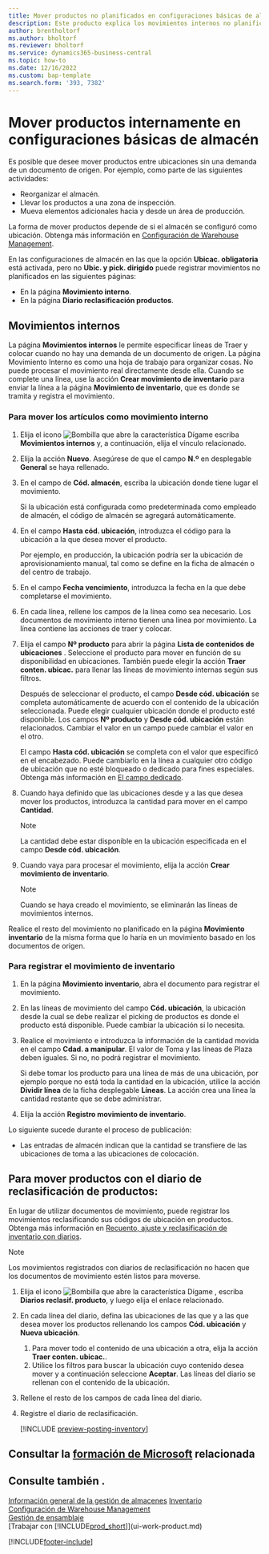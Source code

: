 ```yaml
---
title: Mover productos no planificados en configuraciones básicas de almacén
description: Este producto explica los movimientos internos no planificados entre ubicaciones sin una demanda de un documento de origen.
author: brentholtorf
ms.author: bholtorf
ms.reviewer: bholtorf
ms.service: dynamics365-business-central
ms.topic: how-to
ms.date: 12/16/2022
ms.custom: bap-template
ms.search.form: '393, 7382'
---
```

# <a name="move-items-internally-in-basic-warehouse-configurations" />Mover productos internamente en configuraciones básicas de almacén

Es posible que desee mover productos entre ubicaciones sin una demanda de un documento de origen. Por ejemplo, como parte de las siguientes actividades:

* Reorganizar el almacén.
* Llevar los productos a una zona de inspección.
* Mueva elementos adicionales hacia y desde un área de producción. 

La forma de mover productos depende de si el almacén se configuró como ubicación. Obtenga más información en [Configuración de Warehouse Management](warehouse-setup-warehouse.md).

En las configuraciones de almacén en las que la opción **Ubicac. obligatoria** está activada, pero no **Ubic. y pick. dirigido** puede registrar movimientos no planificados en las siguientes páginas:  

* En la página **Movimiento interno**.
* En la página **Diario reclasificación productos**.  

## <a name="internal-movements" />Movimientos internos

La página **Movimientos internos** le permite especificar líneas de Traer y colocar cuando no hay una demanda de un documento de origen. La página Movimiento Interno es como una hoja de trabajo para organizar cosas. No puede procesar el movimiento real directamente desde ella. Cuando se complete una línea, use la acción **Crear movimiento de inventario** para enviar la línea a la página **Movimiento de inventario**, que es donde se tramita y registra el movimiento.

### <a name="to-move-items-as-an-internal-movement" />Para mover los artículos como movimiento interno

1. Elija el icono ![Bombilla que abre la característica Dígame](media/ui-search/search_small.png "Dígame qué desea hacer") escriba **Movimientos internos** y, a continuación, elija el vínculo relacionado.  
2. Elija la acción **Nuevo**. Asegúrese de que el campo **N.º** en desplegable **General** se haya rellenado.
3. En el campo de **Cód. almacén**, escriba la ubicación donde tiene lugar el movimiento.  

    Si la ubicación está configurada como predeterminada como empleado de almacén, el código de almacén se agregará automáticamente.  
4. En el campo **Hasta cód. ubicación**, introduzca el código para la ubicación a la que desea mover el producto.

    Por ejemplo, en producción, la ubicación podría ser la ubicación de aprovisionamiento manual, tal como se define en la ficha de almacén o del centro de trabajo.  
5. En el campo **Fecha vencimiento**, introduzca la fecha en la que debe completarse el movimiento.  
6. En cada línea, rellene los campos de la línea como sea necesario. Los documentos de movimiento interno tienen una línea por movimiento. La línea contiene las acciones de traer y colocar.
7. Elija el campo **Nº producto** para abrir la página **Lista de contenidos de ubicaciones** . Seleccione el producto para mover en función de su disponibilidad en ubicaciones. También puede elegir la acción **Traer conten. ubicac.** para llenar las líneas de movimiento internas según sus filtros.  

    Después de seleccionar el producto, el campo **Desde cód. ubicación** se completa automáticamente de acuerdo con el contenido de la ubicación seleccionada. Puede elegir cualquier ubicación donde el producto esté disponible. Los campos **Nº producto** y **Desde cód. ubicación** están relacionados. Cambiar el valor en un campo puede cambiar el valor en el otro.  

    El campo **Hasta cód. ubicación** se completa con el valor que especificó en el encabezado. Puede cambiarlo en la línea a cualquier otro código de ubicación que no esté bloqueado o dedicado para fines especiales. Obtenga más información en [El campo dedicado](warehouse-how-to-create-individual-bins.md#the-dedicated-field).  

8. Cuando haya definido que las ubicaciones desde y a las que desea mover los productos, introduzca la cantidad para mover en el campo **Cantidad**.  

    > [!NOTE]  
    > La cantidad debe estar disponible en la ubicación especificada en el campo **Desde cód. ubicación**.  

9. Cuando vaya para procesar el movimiento, elija la acción **Crear movimiento de inventario**.  

    > [!NOTE]  
    >  Cuando se haya creado el movimiento, se eliminarán las líneas de movimientos internos.  

Realice el resto del movimiento no planificado en la página **Movimiento inventario** de la misma forma que lo haría en un movimiento basado en los documentos de origen.

### <a name="to-record-the-inventory-movement" />Para registrar el movimiento de inventario

1. En la página **Movimiento inventario**, abra el documento para registrar el movimiento.  
2. En las líneas de movimiento del campo **Cód. ubicación**, la ubicación desde la cual se debe realizar el picking de productos es donde el producto está disponible. Puede cambiar la ubicación si lo necesita.
3. Realice el movimiento e introduzca la información de la cantidad movida en el campo **Cdad. a manipular**. El valor de Toma y las líneas de Plaza deben iguales. Si no, no podrá registrar el movimiento.

    Si debe tomar los producto para una línea de más de una ubicación, por ejemplo porque no está toda la cantidad en la ubicación, utilice la acción **Dividir línea** de la ficha desplegable **Líneas**. La acción crea una línea la cantidad restante que se debe administrar.  
4. Elija la acción **Registro movimiento de inventario**.  

Lo siguiente sucede durante el proceso de publicación:

* Las entradas de almacén indican que la cantidad se transfiere de las ubicaciones de toma a las ubicaciones de colocación.

## <a name="to-move-items-with-the-item-reclassification-journal" />Para mover productos con el diario de reclasificación de productos:

En lugar de utilizar documentos de movimiento, puede registrar los movimientos reclasificando sus códigos de ubicación en productos. Obtenga más información en [Recuento, ajuste y reclasificación de inventario con diarios](inventory-how-count-adjust-reclassify.md).

> [!NOTE]  
> Los movimientos registrados con diarios de reclasificación no hacen que los documentos de movimiento estén listos para moverse.  

1. Elija el icono ![Bombilla que abre la característica Dígame](media/ui-search/search_small.png "Dígame qué desea hacer") , escriba **Diarios reclasif. producto**, y luego elija el enlace relacionado.  
2. En cada línea del diario, defina las ubicaciones de las que y a las que desea mover los productos rellenando los campos **Cód. ubicación** y **Nueva ubicación**.  

    1. Para mover todo el contenido de una ubicación a otra, elija la acción **Traer conten. ubicac.**.  
    2. Utilice los filtros para buscar la ubicación cuyo contenido desea mover y a continuación seleccione **Aceptar**. Las líneas del diario se rellenan con el contenido de la ubicación.  
3. Rellene el resto de los campos de cada línea del diario.
4. Registre el diario de reclasificación.  

    [!INCLUDE [preview-posting-inventory](includes/preview-posting-inventory.md)]

## <a name="see-related-microsoft-training" />Consultar la [formación de Microsoft](/training/modules/manage-internal-warehouse-processes/) relacionada

## <a name="see-also" />Consulte también .

[Información general de la gestión de almacenes](design-details-warehouse-management.md)
[Inventario](inventory-manage-inventory.md)  
[Configuración de Warehouse Management](warehouse-setup-warehouse.md)  
[Gestión de ensamblaje](assembly-assemble-items.md)  
[Trabajar con [!INCLUDE[prod_short](includes/prod_short.md)]](ui-work-product.md)


[!INCLUDE[footer-include](includes/footer-banner.md)]
